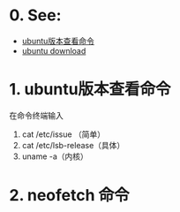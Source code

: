 # 0. See:
- [ubuntu版本查看命令](https://blog.csdn.net/weixin_39876223/article/details/81782397)
- [ubuntu download](https://ubuntu.com/download)

# 1. ubuntu版本查看命令
在命令终端输入    
1. cat /etc/issue （简单）
2. cat /etc/lsb-release（具体）
3. uname -a（内核）

# 2. neofetch 命令


